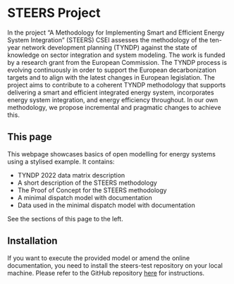 # STEERS Project 

In the project “A Methodology for Implementing Smart and Efficient Energy System Integration” (STEERS) CSEI assesses the methodology of the ten-year network development planning (TYNDP) against the state of knowledge on sector integration and system modeling. The work is funded by a research grant from the European Commission. The TYNDP process is evolving continuously in order to support the European decarbonization targets and to align with the latest changes in European legislation. The project aims to contribute to a coherent TYNDP methodology that supports delivering a smart and efficient integrated energy system, incorporates energy system integration, and energy efficiency throughout. In our own methodology, we propose incremental and pragmatic changes to achieve this.


## This page

This webpage showcases basics of open modelling for energy systems using a stylised example. 
It contains:
- TYNDP 2022 data matrix description
- A short description of the STEERS methodology
- The Proof of Concept for the STEERS methodology
- A minimal dispatch model with documentation
- Data used in the minimal dispatch model with documentation

See the sections of this page to the left.


## Installation 

If you want to execute the provided model or amend the online documentation, you need to install the steers-test repository on your local machine.
Please refer to the GitHub repository [here](https://github.com/juliusmeier/steers-test) for instructions.
